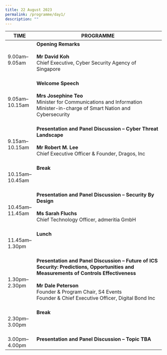 ```yaml
---
title: 22 August 2023
permalink: /programme/day1/
description: ""
---
```

| **TIME**              | **PROGRAMME**                                                                                                                                                                         |
|-------------------|-----------------------------------------------------------------------------------------------------------------------------------------------------------------------------------|
| 9.00am–<br>9.05am   | **Opening Remarks**   <br><br>**Mr David Koh** <br>Chief Executive, Cyber Security Agency of Singapore<br><br> |
| 9.05am–<br>10.15am   | **Welcome Speech**  <br><br>**Mrs Josephine Teo** <br>Minister for Communications and Information<br>Minister-in-charge of Smart Nation and Cybersecurity<br><br>                                                             |
| 9.15am–<br>10.15am  | **Presentation and Panel Discussion – Cyber Threat Landscape**  <br><br><b>Mr Robert M. Lee</b><br>Chief Executive Officer &amp; Founder, Dragos, Inc<br><br>                                                                                                                                           |
| 10.15am–<br>10.45am | **Break**<br><br> <br><br>                                                                                                                                                                        |
| 10.45am–<br>11.45am | **Presentation and Panel Discussion – Security By Design**   <br><br> <b>Ms Sarah Fluchs</b><br>Chief Technology Officer, admeritia GmbH <br><br>                                                                                                                                          |
| 11.45am–<br>1.30pm  | **Lunch** <br><br><br>  <br>                                                                                                                                                                      |
| 1.30pm–<br>2.30pm   | **Presentation and Panel Discussion – Future of ICS Security: Predictions, Opportunities and Measurements of Controls Effectiveness**<br><br> <b>Mr Dale Peterson</b><br>Founder &amp; Program Chair, S4 Events<br>Founder &amp; Chief Executive Officer, Digital Bond Inc<br><br>                                                                 |
| 2.30pm–<br>3.00pm   | **Break**  <br><br><br><br>                                                                                                                                                                       |
| 3.00pm–<br>4.00pm   | **Presentation and Panel Discussion – Topic TBA**<br><br>                                          |